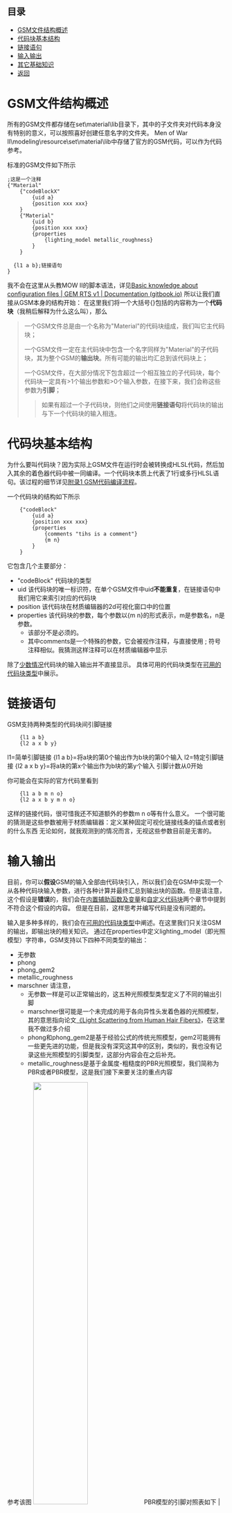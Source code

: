 ## 目录
*  [GSM文件结构概述](#gsm文件结构概述)
*  [代码块基本结构](#代码块基本结构)
*  [链接语句](#链接语句)
*  [输入输出](#输入输出)
*  [其它基础知识](#其它基础知识)
*  [返回](./menu.md)

# GSM文件结构概述
所有的GSM文件都存储在set\material\lib目录下，其中的子文件夹对代码本身没有特别的意义，可以按照喜好创建任意名字的文件夹。
Men of War II\modeling\resource\set\material\lib中存储了官方的GSM代码，可以作为代码参考。

标准的GSM文件如下所示

```
;这是一个注释
{"Material"
	{"codeBlockX"
		{uid a}
		{position xxx xxx}
	}
  	{"Material"
		{uid b}
		{position xxx xxx}
		{properties
			{lighting_model metallic_roughness}
		}
	}
  
  {l1 a b};链接语句
}
```
 我不会在这里从头教MOW II的脚本语法，详见[Basic knowledge about configuration files | GEM RTS v1 | Documentation (gitbook.io)](https://bestway-1.gitbook.io/documentation/foundational-knowledge/basic-knowledge-about-configuration-files)
所以让我们直接从GSM本身的结构开始：
在这里我们将一个大括号{}包括的内容称为一个**代码块**（我稍后解释为什么这么叫），那么
>一个GSM文件总是由一个名称为"Material"的代码块组成，我们叫它主代码块；
>
>一个GSM文件一定在主代码块中包含一个名字同样为"Material"的子代码块，其为整个GSM的**输出块**。所有可能的输出均汇总到该代码块上；
>
>一个GSM文件，在大部分情况下包含超过一个相互独立的子代码块，每个代码块一定具有>1个输出参数和>0个输入参数，在接下来，我们会称这些参数为**引脚**；
>>如果有超过一个子代码块，则他们之间使用**链接语句**将代码块的输出与下一个代码块的输入相连。

# 代码块基本结构
为什么要叫代码块？因为实际上GSM文件在运行时会被转换成HLSL代码，然后加入其余的着色器代码中被一同编译。一个代码块本质上代表了1行或多行HLSL语句。该过程的细节详见[附录1 GSM代码编译流程](./other.md#附录1-gsm代码编译流程)。

一个代码块的结构如下所示
```
    {"codeBlock"
        {uid a}
        {position xxx xxx}
        {properties
            {comments "tihs is a comment"}
            {m n}
        }
    }
```
它包含几个主要部分：
* "codeBlock" 代码块的类型
* uid 该代码块的唯一标识符，在单个GSM文件中uid**不能重复**，在链接语句中我们用它来索引对应的代码块
* position  该代码块在材质编辑器的2d可视化窗口中的位置
* properties 该代码块的参数，每个参数以{m n}的形式表示，m是参数名，n是参数。
    * 该部分不是必须的。
    * 其中comments是一个特殊的参数，它会被视作注释，与直接使用 ; 符号注释相似。我猜测这样注释可以在材质编辑器中显示

除了[少数情况](./custom.md)代码块的输入输出并不直接显示。
具体可用的代码块类型在[可用的代码块类型](./codeBlock.md)中展示。

# 链接语句

GSM支持两种类型的代码块间引脚链接
```
    {l1 a b}
    {l2 a x b y}
```
l1=简单引脚链接
{l1 a b}=将a块的第0个输出作为b块的第0个输入
l2=特定引脚链接
{l2 a x b y}=将a块的第x个输出作为b块的第y个输入
引脚计数从0开始

你可能会在实际的官方代码里看到
```
    {l1 a b m n o}
    {l2 a x b y m n o}
```
这样的链接代码，很可惜我还不知道额外的参数m n o等有什么意义。
一个很可能的猜测是这些参数被用于材质编辑器：定义某种固定可视化链接线条的锚点或者别的什么东西
无论如何，就我观测到的情况而言，无视这些参数目前是无害的。

# 输入输出
目前，你可以**假设**GSM的输入全部由代码块引入，所以我们会在GSM中实现一个从各种代码块输入参数，进行各种计算并最终汇总到输出块的函数。但是请注意，这个假设是**错误**的，我们会在[内置辅助函数及变量](./helper.md)和[自定义代码块](./custom.md)两个章节中提到不符合这个假设的内容。
但是在目前，这样思考并编写代码是没有问题的。

输入是多种多样的，我们会在[可用的代码块类型](./codeBlock.md)中阐述。在这里我们只关注GSM的输出，即输出块的相关知识。
通过在properties中定义lighting_model（即光照模型）字符串，GSM支持以下四种不同类型的输出：
* 无参数
* phong
* phong_gem2
* metallic_roughness
* marschner
请注意，
    * 无参数一样是可以正常输出的，这五种光照模型类型定义了不同的输出引脚
    * marschner很可能是一个未完成的用于各向异性头发着色器的光照模型，其的意思指向论文[《Light Scattering from Human Hair Fibers》](https://www.graphics.stanford.edu/papers/hair/hair-sg03final.pdf)，在这里我不做过多介绍
    * phong和phong_gem2是基于经验公式的传统光照模型，gem2可能拥有一些更先进的功能，但是我没有深究这其中的区别，类似的，我也没有记录这些光照模型的引脚类型，这部分内容会在之后补充。
    * metallic_roughness是基于金属度-粗糙度的PBR光照模型，我们简称为PBR或者PBR模型，这是我们接下来要关注的重点内容

参考该图
<img src=../../img/mted.png width=50% />
PBR模型的引脚对照表如下
| diffuse | emissive| opacity | normal | transform | translucence | roughness | metallic | shadow | fresnel |
| -------- | -------- | -------- | -------- | -------- | -------- | -------- | -------- | -------- | -------- |
| 0     | 1     | 2     | 5     | 6     | 8     | 9     | 20     | 21     | 22     |

中文版本：
| 漫反射 | 自发光| 透明度 | 法线 | 变换 | 透光度 | 粗糙度 | 金属度 | 阴影 | 菲涅耳 |
| -------- | -------- | -------- | -------- | -------- | -------- | -------- | -------- | -------- | -------- |
| 0     | 1     | 2     | 5     | 6     | 8     | 9     | 20     | 21     | 22     |

该表的意思是：设置链接语句{l2 a 0 输出块 2}，则会把a的第0个引脚输出到透明度（opacity）
接下来我们介绍每个引脚的具体含义：

### diffuse
数据类型：float3
漫反射引脚，一般输出数据为包含RGB三通道颜色的信息。
其用于显示物体最基本的固有颜色。
### emissive
数据类型：float3
自发光引脚，大致可以理解成输出一个不受环境光照影响的漫反射贴图，因为MOW II的自发光贴图并不参与全局光照计算。
### opacity
数据类型：float
透明度引脚，需要注意的是它只负责输出透明度，透明的具体计算方式仍然由mtl中的{blend X}参数控制。
### normal
数据类型：float3
法线引脚，输出世界空间（很可能是，不确定）的法线信息。
### transform
顶点变换引脚，输出对顶点信息的改动。
该引脚非常特殊，无法简单描述它的数据类型，我们将在[自定义代码块](./custom.md)中提到它的具体使用。平常情况下不需要连接该引脚，着色器的其他部分会完成该引脚涉及到的一般流程。
### translucence
数据类型：float3
透光度引脚
我对该引脚的理解不深入，大致效果可以参考[半透明明暗器](https://help.autodesk.com/view/3DSMAX/2022/CHS/?guid=GUID-67CD32E8-A0D5-4A14-8179-FB11D3E3DD28)
请注意，它很可能与次表面散射无关。
一般情况下也不需要连接该引脚。
### roughness
数据类型：float
粗糙度引脚，该值越高物体的表面越粗糙，反之则越光滑。
我们偶尔会提到另一个词汇smoothness（光滑度），其是粗糙度的反相。
### metallic
数据类型：float
金属度引脚，该值越高物体的表面越像金属，反之不像光滑。
### shadow
数据类型：float
实际上应该被称为Ambient Occlusion（环境光遮蔽），也并不能完全改变阴影。
其的值越大，则阴影越重。
### fresnel
数据类型：float
其代表PBR中的f0值，f0的意义可以参考[材质制作参数F0](https://liangz0707.github.io/whoimi/blogs/Art/%E6%9D%90%E8%B4%A8%E5%88%B6%E4%BD%9C%E5%8F%82%E6%95%B0F0.html)，其与物体的折射率有关。
如果你不知道这是什么，不要连接该引脚，着色器会调用一个默认值。

# 其它基础知识